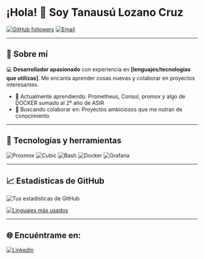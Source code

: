 # ¡Hola! 👋 Soy Tanausú Lozano Cruz

[![GitHub followers](https://img.shields.io/github/followers/tu-usuario?label=Seguidores&style=social)](https://github.com/TanausuAXCE)
[![Email](https://img.shields.io/badge/Email-Contactarme-red)](mailto:tanausu.lozano.cruz05@gmail.com)

---

## 🚀 Sobre mí

💻 **Desarrollador apasionado** con experiencia en **[lenguajes/tecnologías que utilizas]**. Me encanta aprender cosas nuevas y colaborar en proyectos interesantes.

- 🌱 Actualmente aprendiendo: Prometheus, Consul, promox y algo de DOCKER sumado al 2º año de ASIR
- 👯 Buscando colaborar en: Proyectos ambiciosos que me nutran de conocimiento


---

## 🔧 Tecnologías y herramientas

![Proxmox](https://img.shields.io/badge/Proxmox-E57000?style=flat-square&logo=proxmox&logoColor=white)
![Cubic](https://img.shields.io/badge/Cubic-0078D6?style=flat-square&logo=cubic&logoColor=white)
![Bash](https://img.shields.io/badge/Bash-4EAA25?style=flat-square&logo=gnubash&logoColor=white)
![Docker](https://img.shields.io/badge/Docker-2496ED?style=flat-square&logo=docker&logoColor=white)
![Grafana](https://img.shields.io/badge/Grafana-F46800?style=flat-square&logo=grafana&logoColor=white)

---

## 📈 Estadísticas de GitHub

![Tus estadísticas de GitHub](https://github-readme-stats.vercel.app/api?username=TanausuAXCE&show_icons=true&theme=radical)

[![Linguajes más usados](https://github-readme-stats.vercel.app/api/top-langs/?username=TanausuAXCE&layout=compact&theme=radical)](https://github.com/anuraghazra/github-readme-stats)

---

## 🌐 Encuéntrame en:

[![LinkedIn](https://img.shields.io/badge/LinkedIn-blue?style=flat-square&logo=linkedin&logoColor=white)](https://www.linkedin.com/in/tanausú-lozano-cruz-6b7657305/)


